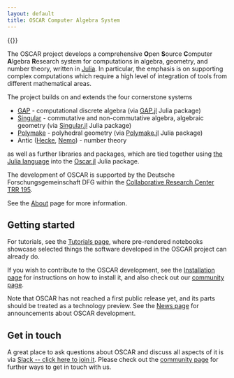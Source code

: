 ```yaml
---
layout: default
title: OSCAR Computer Algebra System
---
```


{{<github-ribbon>}}


The OSCAR project develops a comprehensive **O**pen **S**ource **C**omputer **A**lgebra **R**esearch
system for computations in algebra, geometry, and number theory, written in [Julia](https://julialang.org). In particular,
the emphasis is on supporting complex computations which require a high level
of integration of tools from different mathematical areas. 

The project builds on and extends the four cornerstone systems

  * [GAP](https://www.gap-system.org/) - computational discrete algebra (via [GAP.jl](https://github.com/oscar-system/GAP.jl) Julia package)
  * [Singular](https://www.singular.uni-kl.de/) - commutative and non-commutative algebra, algebraic geometry (via [Singular.jl](https://github.com/oscar-system/Singular.jl) Julia package)
  * [Polymake](https://polymake.org/doku.php) - polyhedral geometry (via [Polymake.jl](https://github.com/oscar-system/Polymake.jl) Julia package)
  * Antic ([Hecke](https://github.com/thofma/Hecke.jl/), [Nemo](https://github.com/Nemocas/Nemo.jl)) - number theory

as well as further libraries and packages, which are tied together using [the Julia language](https://julialang.org) into the
[Oscar.jl](https://github.com/oscar-system/Oscar.jl) Julia package.

The development of OSCAR is supported by the Deutsche Forschungsgemeinschaft DFG within the [Collaborative Research Center TRR 195](https://www.computeralgebra.de/sfb/).

See the [About](/about) page for more information.

## Getting started

For tutorials, see the [Tutorials page](/tutorials), where pre-rendered notebooks showcase selected things the software developed in the OSCAR project can already do.

<!--
To try OSCAR live from your browser, click on the [binder](https://mybinder.org) links on the Examples page.
At present, these will take a few minutes to load, as we 
currently still build some dependencies from source behind the scenes.
-->

If you wish to contribute to the OSCAR development, see the [Installation page](/install) for
instructions on how to install it, and also check out our [community page](/community).

Note that OSCAR has not reached a first public release yet, and its parts should be treated as
a technology preview. See the [News page](/news) for announcements about OSCAR development.

## Get in touch

A great place to ask questions about OSCAR and discuss all aspects of it is
via [Slack -- click here to join it](/slack).
Please check out the [community page](/community) for further
ways to get in touch with us.
